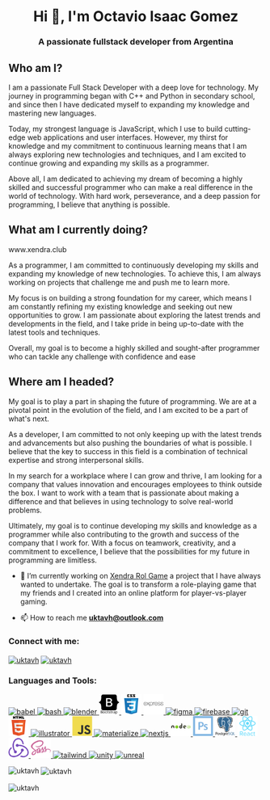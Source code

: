 <h1 align="center">Hi 👋, I'm Octavio Isaac Gomez</h1>
<h3 align="center">A passionate fullstack developer from Argentina</h3>

<h2>Who am I?</h2>
<p>I am a passionate Full Stack Developer with a deep love for technology. My journey in programming began with C++ and Python in secondary school, and since then I have dedicated myself to expanding my knowledge and mastering new languages.<p>

Today, my strongest language is JavaScript, which I use to build cutting-edge web applications and user interfaces. However, my thirst for knowledge and my commitment to continuous learning means that I am always exploring new technologies and techniques, and I am excited to continue growing and expanding my skills as a programmer.

Above all, I am dedicated to achieving my dream of becoming a highly skilled and successful programmer who can make a real difference in the world of technology. With hard work, perseverance, and a deep passion for programming, I believe that anything is possible.

<h2>What am I currently doing?</h2> www.xendra.club
<p>As a programmer, I am committed to continuously developing my skills and expanding my knowledge of new technologies. To achieve this, I am always working on projects that challenge me and push me to learn more.

My focus is on building a strong foundation for my career, which means I am constantly refining my existing knowledge and seeking out new opportunities to grow. I am passionate about exploring the latest trends and developments in the field, and I take pride in being up-to-date with the latest tools and techniques.

Overall, my goal is to become a highly skilled and sought-after programmer who can tackle any challenge with confidence and ease <p>
  
<h2>Where am I headed?</h2>
<p>My goal is to play a part in shaping the future of programming. We are at a pivotal point in the evolution of the field, and I am excited to be a part of what's next.

As a developer, I am committed to not only keeping up with the latest trends and advancements but also pushing the boundaries of what is possible. I believe that the key to success in this field is a combination of technical expertise and strong interpersonal skills.

In my search for a workplace where I can grow and thrive, I am looking for a company that values innovation and encourages employees to think outside the box. I want to work with a team that is passionate about making a difference and that believes in using technology to solve real-world problems.

Ultimately, my goal is to continue developing my skills and knowledge as a programmer while also contributing to the growth and success of the company that I work for. With a focus on teamwork, creativity, and a commitment to excellence, I believe that the possibilities for my future in programming are limitless.<p>

- 🔭 I’m currently working on [Xendra Rol Game](https://github.com/Uktavh/Xendra-Backend.git)  a project that I have always wanted to undertake. The goal is to transform a role-playing game that my friends and I created into an online platform for player-vs-player gaming.

- 📫 How to reach me **uktavh@outlook.com**

<h3 align="left">Connect with me:</h3>
<p align="left">
<a href="https://instagram.com/uktavh" target="blank"><img align="center" src="https://raw.githubusercontent.com/rahuldkjain/github-profile-readme-generator/master/src/images/icons/Social/instagram.svg" alt="uktavh" height="30" width="40" /></a>
<a href="https://linkedin.com/in/uktavh" target="blank"><img align="center" src="https://raw.githubusercontent.com/rahuldkjain/github-profile-readme-generator/master/src/images/icons/Social/linked-in-alt.svg" alt="uktavh" height="30" width="40" /></a>
</p>

<h3 align="left">Languages and Tools:</h3>
<p align="left"> <a href="https://babeljs.io/" target="_blank" rel="noreferrer"> <img src="https://www.vectorlogo.zone/logos/babeljs/babeljs-icon.svg" alt="babel" width="40" height="40"/> </a> <a href="https://www.gnu.org/software/bash/" target="_blank" rel="noreferrer"> <img src="https://www.vectorlogo.zone/logos/gnu_bash/gnu_bash-icon.svg" alt="bash" width="40" height="40"/> </a> <a href="https://www.blender.org/" target="_blank" rel="noreferrer"> <img src="https://download.blender.org/branding/community/blender_community_badge_white.svg" alt="blender" width="40" height="40"/> </a> <a href="https://getbootstrap.com" target="_blank" rel="noreferrer"> <img src="https://raw.githubusercontent.com/devicons/devicon/master/icons/bootstrap/bootstrap-plain-wordmark.svg" alt="bootstrap" width="40" height="40"/> </a> <a href="https://www.w3schools.com/css/" target="_blank" rel="noreferrer"> <img src="https://raw.githubusercontent.com/devicons/devicon/master/icons/css3/css3-original-wordmark.svg" alt="css3" width="40" height="40"/> </a> <a href="https://expressjs.com" target="_blank" rel="noreferrer"> <img src="https://raw.githubusercontent.com/devicons/devicon/master/icons/express/express-original-wordmark.svg" alt="express" width="40" height="40"/> </a> <a href="https://www.figma.com/" target="_blank" rel="noreferrer"> <img src="https://www.vectorlogo.zone/logos/figma/figma-icon.svg" alt="figma" width="40" height="40"/> </a> <a href="https://firebase.google.com/" target="_blank" rel="noreferrer"> <img src="https://www.vectorlogo.zone/logos/firebase/firebase-icon.svg" alt="firebase" width="40" height="40"/> </a> <a href="https://git-scm.com/" target="_blank" rel="noreferrer"> <img src="https://www.vectorlogo.zone/logos/git-scm/git-scm-icon.svg" alt="git" width="40" height="40"/> </a> <a href="https://www.w3.org/html/" target="_blank" rel="noreferrer"> <img src="https://raw.githubusercontent.com/devicons/devicon/master/icons/html5/html5-original-wordmark.svg" alt="html5" width="40" height="40"/> </a> <a href="https://www.adobe.com/in/products/illustrator.html" target="_blank" rel="noreferrer"> <img src="https://www.vectorlogo.zone/logos/adobe_illustrator/adobe_illustrator-icon.svg" alt="illustrator" width="40" height="40"/> </a> <a href="https://developer.mozilla.org/en-US/docs/Web/JavaScript" target="_blank" rel="noreferrer"> <img src="https://raw.githubusercontent.com/devicons/devicon/master/icons/javascript/javascript-original.svg" alt="javascript" width="40" height="40"/> </a> <a href="https://materializecss.com/" target="_blank" rel="noreferrer"> <img src="https://raw.githubusercontent.com/prplx/svg-logos/5585531d45d294869c4eaab4d7cf2e9c167710a9/svg/materialize.svg" alt="materialize" width="40" height="40"/> </a> <a href="https://nextjs.org/" target="_blank" rel="noreferrer"> <img src="https://cdn.worldvectorlogo.com/logos/nextjs-2.svg" alt="nextjs" width="40" height="40"/> </a> <a href="https://nodejs.org" target="_blank" rel="noreferrer"> <img src="https://raw.githubusercontent.com/devicons/devicon/master/icons/nodejs/nodejs-original-wordmark.svg" alt="nodejs" width="40" height="40"/> </a> <a href="https://www.photoshop.com/en" target="_blank" rel="noreferrer"> <img src="https://raw.githubusercontent.com/devicons/devicon/master/icons/photoshop/photoshop-line.svg" alt="photoshop" width="40" height="40"/> </a> <a href="https://www.postgresql.org" target="_blank" rel="noreferrer"> <img src="https://raw.githubusercontent.com/devicons/devicon/master/icons/postgresql/postgresql-original-wordmark.svg" alt="postgresql" width="40" height="40"/> </a> <a href="https://reactjs.org/" target="_blank" rel="noreferrer"> <img src="https://raw.githubusercontent.com/devicons/devicon/master/icons/react/react-original-wordmark.svg" alt="react" width="40" height="40"/> </a> <a href="https://redux.js.org" target="_blank" rel="noreferrer"> <img src="https://raw.githubusercontent.com/devicons/devicon/master/icons/redux/redux-original.svg" alt="redux" width="40" height="40"/> </a> <a href="https://sass-lang.com" target="_blank" rel="noreferrer"> <img src="https://raw.githubusercontent.com/devicons/devicon/master/icons/sass/sass-original.svg" alt="sass" width="40" height="40"/> </a> <a href="https://tailwindcss.com/" target="_blank" rel="noreferrer"> <img src="https://www.vectorlogo.zone/logos/tailwindcss/tailwindcss-icon.svg" alt="tailwind" width="40" height="40"/> </a> <a href="https://unity.com/" target="_blank" rel="noreferrer"> <img src="https://www.vectorlogo.zone/logos/unity3d/unity3d-icon.svg" alt="unity" width="40" height="40"/> </a> <a href="https://unrealengine.com/" target="_blank" rel="noreferrer"> <img src="https://raw.githubusercontent.com/kenangundogan/fontisto/036b7eca71aab1bef8e6a0518f7329f13ed62f6b/icons/svg/brand/unreal-engine.svg" alt="unreal" width="40" height="40"/> </a> </p>

<p><img align="left" src="https://github-readme-stats.vercel.app/api/top-langs?username=uktavh&show_icons=true&locale=en&layout=compact" alt="uktavh" /></p>

<p>&nbsp;<img align="center" src="https://github-readme-stats.vercel.app/api?username=uktavh&show_icons=true&locale=en" alt="uktavh" /></p>

<p><img align="center" src="https://github-readme-streak-stats.herokuapp.com/?user=uktavh&" alt="uktavh" /></p>
